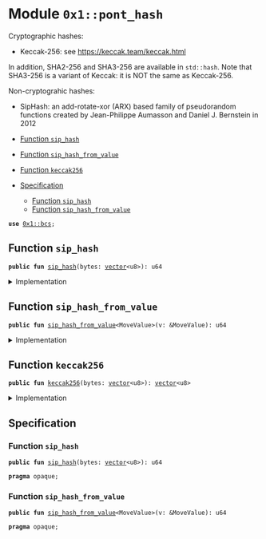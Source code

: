 
<a name="0x1_pont_hash"></a>

# Module `0x1::pont_hash`

Cryptographic hashes:
- Keccak-256: see https://keccak.team/keccak.html

In addition, SHA2-256 and SHA3-256 are available in <code>std::hash</code>. Note that SHA3-256 is a variant of Keccak: it is
NOT the same as Keccak-256.

Non-cryptograhic hashes:
- SipHash: an add-rotate-xor (ARX) based family of pseudorandom functions created by Jean-Philippe Aumasson and Daniel J. Bernstein in 2012


-  [Function `sip_hash`](#0x1_pont_hash_sip_hash)
-  [Function `sip_hash_from_value`](#0x1_pont_hash_sip_hash_from_value)
-  [Function `keccak256`](#0x1_pont_hash_keccak256)
-  [Specification](#@Specification_0)
    -  [Function `sip_hash`](#@Specification_0_sip_hash)
    -  [Function `sip_hash_from_value`](#@Specification_0_sip_hash_from_value)


<pre><code><b>use</b> <a href="../../move-stdlib/doc/bcs.md#0x1_bcs">0x1::bcs</a>;
</code></pre>



<a name="0x1_pont_hash_sip_hash"></a>

## Function `sip_hash`



<pre><code><b>public</b> <b>fun</b> <a href="hash.md#0x1_pont_hash_sip_hash">sip_hash</a>(bytes: <a href="../../move-stdlib/doc/vector.md#0x1_vector">vector</a>&lt;u8&gt;): u64
</code></pre>



<details>
<summary>Implementation</summary>


<pre><code><b>native</b> <b>public</b> <b>fun</b> <a href="hash.md#0x1_pont_hash_sip_hash">sip_hash</a>(bytes: <a href="../../move-stdlib/doc/vector.md#0x1_vector">vector</a>&lt;u8&gt;): u64;
</code></pre>



</details>

<a name="0x1_pont_hash_sip_hash_from_value"></a>

## Function `sip_hash_from_value`



<pre><code><b>public</b> <b>fun</b> <a href="hash.md#0x1_pont_hash_sip_hash_from_value">sip_hash_from_value</a>&lt;MoveValue&gt;(v: &MoveValue): u64
</code></pre>



<details>
<summary>Implementation</summary>


<pre><code><b>public</b> <b>fun</b> <a href="hash.md#0x1_pont_hash_sip_hash_from_value">sip_hash_from_value</a>&lt;MoveValue&gt;(v: &MoveValue): u64 {
    <b>let</b> bytes = <a href="../../move-stdlib/doc/bcs.md#0x1_bcs_to_bytes">bcs::to_bytes</a>(v);

    <a href="hash.md#0x1_pont_hash_sip_hash">sip_hash</a>(bytes)
}
</code></pre>



</details>

<a name="0x1_pont_hash_keccak256"></a>

## Function `keccak256`



<pre><code><b>public</b> <b>fun</b> <a href="hash.md#0x1_pont_hash_keccak256">keccak256</a>(bytes: <a href="../../move-stdlib/doc/vector.md#0x1_vector">vector</a>&lt;u8&gt;): <a href="../../move-stdlib/doc/vector.md#0x1_vector">vector</a>&lt;u8&gt;
</code></pre>



<details>
<summary>Implementation</summary>


<pre><code><b>native</b> <b>public</b> <b>fun</b> <a href="hash.md#0x1_pont_hash_keccak256">keccak256</a>(bytes: <a href="../../move-stdlib/doc/vector.md#0x1_vector">vector</a>&lt;u8&gt;): <a href="../../move-stdlib/doc/vector.md#0x1_vector">vector</a>&lt;u8&gt;;
</code></pre>



</details>

<a name="@Specification_0"></a>

## Specification


<a name="@Specification_0_sip_hash"></a>

### Function `sip_hash`


<pre><code><b>public</b> <b>fun</b> <a href="hash.md#0x1_pont_hash_sip_hash">sip_hash</a>(bytes: <a href="../../move-stdlib/doc/vector.md#0x1_vector">vector</a>&lt;u8&gt;): u64
</code></pre>




<pre><code><b>pragma</b> opaque;
</code></pre>



<a name="@Specification_0_sip_hash_from_value"></a>

### Function `sip_hash_from_value`


<pre><code><b>public</b> <b>fun</b> <a href="hash.md#0x1_pont_hash_sip_hash_from_value">sip_hash_from_value</a>&lt;MoveValue&gt;(v: &MoveValue): u64
</code></pre>




<pre><code><b>pragma</b> opaque;
</code></pre>


[move-book]: https://move-language.github.io/move/introduction.html
